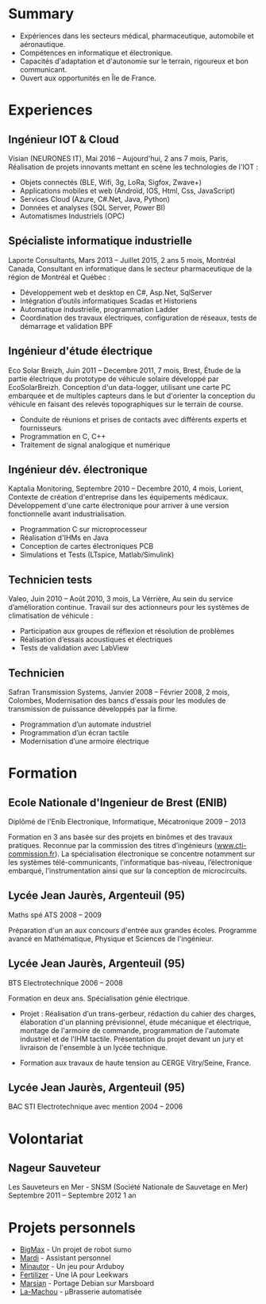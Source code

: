 # Summary

* Expériences dans les secteurs médical, pharmaceutique, automobile et aéronautique.
* Compétences en informatique et électronique.
* Capacités d'adaptation et d'autonomie sur le terrain, rigoureux et bon communicant.
* Ouvert aux opportunités en Île de France.

# Experiences

## Ingénieur IOT & Cloud
Visian (NEURONES IT),
Mai 2016 – Aujourd'hui,
2 ans 7 mois,
Paris,
Réalisation de projets innovants mettant en scène les technologies de l'IOT :
* Objets connectés (BLE, Wifi, 3g, LoRa, Sigfox, Zwave+) 
* Applications mobiles et web (Androïd, IOS, Html, Css, JavaScript) 
* Services Cloud (Azure, C#.Net, Java, Python) 
* Données et analyses (SQL Server, Power BI) 
* Automatismes Industriels (OPC)

## Spécialiste informatique industrielle
Laporte Consultants,
Mars 2013 – Juillet 2015,
2 ans 5 mois,
Montréal Canada,
Consultant en informatique dans le secteur pharmaceutique de la région de Montréal et Québec :
* Développement web et desktop en C#, Asp.Net, SqlServer
* Intégration d’outils informatiques Scadas et Historiens
* Automatique industrielle, programmation Ladder
* Coordination des travaux électriques, configuration de réseaux, tests de démarrage et validation BPF

## Ingénieur d'étude électrique
Eco Solar Breizh,
Juin 2011 – Decembre 2011,
7 mois,
Brest,
Étude de la partie électrique du prototype de véhicule solaire développé par EcoSolarBreizh.
Conception d'un data-logger, utilisant une carte PC embarquée et de multiples capteurs dans le but d'orienter la conception du véhicule en faisant des relevés topographiques sur le terrain de course.
* Conduite de réunions et prises de contacts avec différents experts et fournisseurs
* Programmation en C, C++
* Traitement de signal analogique et numérique

## Ingénieur dév. électronique
Kaptalia Monitoring,
Septembre 2010 – Decembre 2010,
4 mois,
Lorient,
Contexte de création d'entreprise dans les équipements médicaux.
Développement d'une carte électronique pour arriver à une version fonctionnelle avant industrialisation.
* Programmation C sur microprocesseur
* Réalisation d'IHMs en Java
* Conception de cartes électroniques PCB
* Simulations et Tests (LTspice, Matlab/Simulink)

## Technicien tests
Valeo,
Juin 2010 – Août 2010,
3 mois,
La Vérrière,
Au sein du service d’amélioration continue. Travail sur des actionneurs pour les systèmes de climatisation de véhicule :
* Participation aux groupes de réflexion et résolution de problèmes
* Réalisation d’essais acoustiques et électriques
* Tests de validation avec LabView

## Technicien
Safran Transmission Systems,
Janvier 2008 – Février 2008,
2 mois,
Colombes,
Modernisation des bancs d'essais pour les modules de transmission de puissance développés par la firme.
* Programmation d’un automate industriel
* Programmation d’un écran tactile
* Modernisation d’une armoire électrique

# Formation

## Ecole Nationale d'Ingenieur de Brest (ENIB)
Diplômé de l'Enib Electronique, Informatique, Mécatronique
2009 – 2013

Formation en 3 ans basée sur des projets en binômes et des travaux pratiques.
Reconnue par la commission des titres d’ingénieurs (www.cti-commission.fr).
La spécialisation électronique se concentre notamment sur les systèmes télé-communicants, l'informatique bas-niveau, l’électronique embarqué, l'instrumentation ainsi que sur la conception de microcircuits.

## Lycée Jean Jaurès, Argenteuil (95)
Maths spé ATS
2008 – 2009

Préparation d'un an aux concours d'entrée aux grandes écoles.
Programme avancé en Mathématique, Physique et Sciences de l'ingénieur.

## Lycée Jean Jaurès, Argenteuil (95)
BTS Electrotechnique
2006 – 2008

Formation en deux ans. Spécialisation génie électrique.

* Projet : Réalisation d’un trans-gerbeur, rédaction du cahier des charges, élaboration d'un planning prévisionnel, étude mécanique et électrique, montage de l'armoire de commande, programmation de l'automate industriel et de l'IHM tactile.
Présentation du projet devant un jury et livraison de l'ensemble à un lycée technique.

* Formation aux travaux de haute tension au CERGE Vitry/Seine, France.

## Lycée Jean Jaurès, Argenteuil (95)
BAC STI Electrotechnique avec mention
2004 – 2006

# Volontariat

## Nageur Sauveteur
Les Sauveteurs en Mer - SNSM (Société Nationale de Sauvetage en Mer)
Septembre 2011 – Septembre 2012
1 an

# Projets personnels
* [BigMax](https://maxime-hanicotte.github.io/BigMax/) - Un projet de robot sumo
* [Mardi](https://maxime-hanicotte.github.io/Mardi/) - Assistant personnel
* [Minautor](https://maxime-hanicotte.github.io/Minautor/) - Un jeu pour Arduboy
* [Fertilizer](https://maxime-hanicotte.github.io/Fertilizer/) - Une IA pour Leekwars
* [Marsian](https://maxime-hanicotte.github.io/Marsian/) - Portage Debian sur Marsboard
* [La-Machou](https://maxime-hanicotte.github.io/La-Machou/) - µBrasserie automatisée
